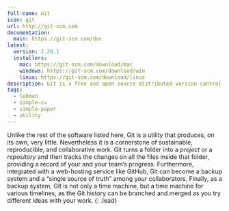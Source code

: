 ```yaml
---
full-name: Git
icon: git
url: http://git-scm.com
documentation:
  main: https://git-scm.com/doc
latest:
  version: 2.20.1
  installers:
    mac: https://git-scm.com/download/mac
    windows: https://git-scm.com/download/win
    linux: https://git-scm.com/download/linux
description: Git is a free and open source distributed version control system designed to handle everything from small to very large projects with speed and efficiency.
tags:
  - lehman
  - simple-cv
  - simple-paper
  - utility
---
```


Unlike the rest of the software listed here, Git is a utility that produces,
on its own, very little. Nevertheless it is a cornerstone of sustainable,
reproducible, and collaborative work. Git turns a folder into a _project_ or a
_repository_ and then tracks the changes on all the files inside that folder,
providing a record of your and your team’s progress. Furthermore, integrated
with a web-hosting service like GitHub, Git can become a backup system and a
“single source of truth” among your collaborators. Finally, as a backup
system, Git is not only a time machine, but a time machine for various
timelines, as the Git history can be branched and merged as you try different
ideas with your work.
{: .lead}
